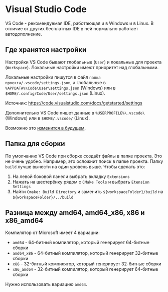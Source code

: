 # Visual Studio Code

VS Code - рекомендуемая IDE, работающая и в Windows и в Linux. В отличие от других бесплатных IDE в ней нормально работает автодополнение.

## Где хранятся настройки

Настройки VS Code бывают глобальные (`User`) и локальные для проекта (`Workspace`). Локальные настройки имеют приоритет над глобальными.

Локальные настройки пишутся в файл `папка проекта/.vscode/settings.json`, а глобальные в `%APPDATA%\Code\User\settings.json` (Windows)
или в `$HOME/.config/Code/User/settings.json` (Linux).

Источник: https://code.visualstudio.com/docs/getstarted/settings

Дополнительно VS Code пишет данные в `%USERPROFILE%\.vscode\` (Windows) или в `$HOME/.vscode/` (Linux).

Возможно это [изменится в будущем](https://github.com/microsoft/vscode/issues/3884).

## Папка для сборки

По умолчанию VS Code при сборке создаёт файлы в папке проекта. Это не очень удобно. Например, это осложнит поиск в папке проекта.
Папку `build` лучше вынести на один уровень выше. Чтобы сделать это:
1) На левой боковой панели выбрать вкладку `Extensions`
2) Нажать на шестерёнку рядом с `CMake Tools` и выбрать `Etension Settings`
3) Найти `Cmake: Build Directory` и заменить `${workspaceFolder}/build` на `${workspaceFolder}/../build`

## Разница между amd64, amd64_x86, x86 и x86_amd64

Компилятор от Microsoft имеет 4 вариации:
* `amd64` - 64-битный компилятор, который генерирует 64-битные сборки
* `amd64_x86` - 64-битный компилятор, который генерирует 32-битные сборки
* `x86` - 32-битный компилятор, который генерирует 32-битные сборки
* `x86_amd64` - 32-битный компилятор, который генерирует 64-битные сборки

Нужно использовать вариацию `amd64`.
